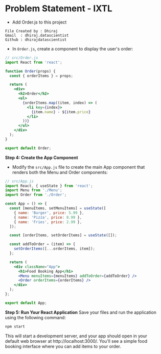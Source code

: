 # Problem Statement - IXTL 
* Add Order.js to this project

```
File Created by : Dhiraj
Gmail  : dhiraj.datascientist
Github : dhirajdatascientist
```

- In `Order.js`, create a component to display the user's order:

```jsx
// src/Order.js
import React from 'react';

function Order(props) {
  const { orderItems } = props;

  return (
    <div>
      <h2>Order</h2>
      <ul>
        {orderItems.map((item, index) => (
          <li key={index}>
            {item.name} - ${item.price}
          </li>
        ))}
      </ul>
    </div>
  );
}

export default Order;
```

**Step 4: Create the App Component**
- Modify the `src/App.js` file to create the main App component that renders both the Menu and Order components:

```jsx
// src/App.js
import React, { useState } from 'react';
import Menu from './Menu';
import Order from './Order';

const App = () => {
  const [menuItems, setMenuItems] = useState([
    { name: 'Burger', price: 5.99 },
    { name: 'Pizza', price: 8.99 },
    { name: 'Fries', price: 2.99 },
  ]);

  const [orderItems, setOrderItems] = useState([]);

  const addToOrder = (item) => {
    setOrderItems([...orderItems, item]);
  };

  return (
    <div className="App">
      <h1>Food Booking App</h1>
      <Menu menuItems={menuItems} addToOrder={addToOrder} />
      <Order orderItems={orderItems} />
    </div>
  );
};

export default App;
```

**Step 5: Run Your React Application**
Save your files and run the application using the following command:

```bash
npm start
```

This will start a development server, and your app should open in your default web browser at http://localhost:3000/. You'll see a simple food booking interface where you can add items to your order.
